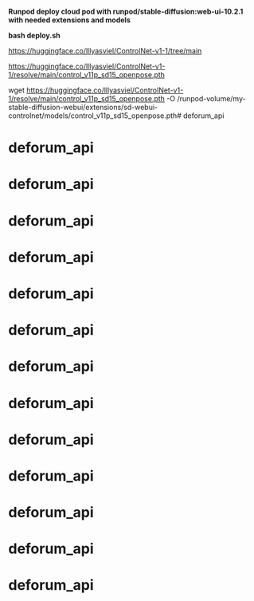 **Runpod deploy cloud pod with runpod/stable-diffusion:web-ui-10.2.1 with needed extensions and models**

**bash deploy.sh**



<!-- https://huggingface.co/lllyasviel/sd_control_collection/blob/main/ip-adapter_sd15.pth -->

https://huggingface.co/lllyasviel/ControlNet-v1-1/tree/main

https://huggingface.co/lllyasviel/ControlNet-v1-1/resolve/main/control_v11p_sd15_openpose.pth



wget https://huggingface.co/lllyasviel/ControlNet-v1-1/resolve/main/control_v11p_sd15_openpose.pth -O /runpod-volume/my-stable-diffusion-webui/extensions/sd-webui-controlnet/models/control_v11p_sd15_openpose.pth# deforum_api
# deforum_api
# deforum_api
# deforum_api
# deforum_api
# deforum_api
# deforum_api
# deforum_api
# deforum_api
# deforum_api
# deforum_api
# deforum_api
# deforum_api
# deforum_api
